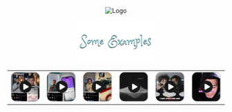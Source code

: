 <p align="center">
  <img src="assets/MakarAnim.gif" width="600" alt="Logo">
</p>

<p align="center">
  <img src="assets/examples_title.png" alt="Examples" width="200">
</p>


<table align="center">
  <tr>
    <td><a href="assets/example1.MP4"><img src="assets/example1_thumbnail.png" width="100" style="border-radius:15px;"></a></td>
    <td><a href="assets/example2.MP4"><img src="assets/example2_thumbnail.png" width="100" style="border-radius:15px;"></a></td>
    <td><a href="assets/example3.MP4"><img src="assets/example3_thumbnail.png" width="100" style="border-radius:15px;"></a></td>
    <td><a href="assets/example4.MP4"><img src="assets/example4_thumbnail.png" width="100" style="border-radius:15px;"></a></td>
    <td><a href="assets/example5.MP4"><img src="assets/example5_thumbnail.png" width="100" style="border-radius:15px;"></a></td>
    <td><a href="assets/example6.MP4"><img src="assets/example6_thumbnail.png" width="100" style="border-radius:15px;"></a></td>
  </tr>
</table>
